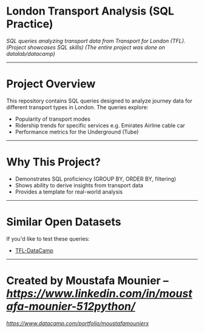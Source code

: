 # London Transport Analysis (SQL Practice)

*SQL queries analyzing transport data from Transport for London (TFL).*  
*(Project showcases SQL skills)*
*(The entire project was done on datalab/datacamp)*

---

# Project Overview
This repository contains SQL queries designed to analyze journey data for different transport types in London. The queries explore:
- Popularity of transport modes
- Ridership trends for specific services e.g. Emirates Airline cable car
- Performance metrics for the Underground (Tube)

---

# Why This Project?
- Demonstrates SQL proficiency (GROUP BY, ORDER BY, filtering)
- Shows ability to derive insights from transport data
- Provides a template for real-world analysis

---

#  Similar Open Datasets
If you'd like to test these queries:
- [TFL-DataCamp](https://www.datacamp.com/datalab/w/33f3f24d-7d7c-4c29-adba-fb43640b9728/edit)

---

# Created by Moustafa Mounier – *https://www.linkedin.com/in/moustafa-mounier-512python/*
*https://www.datacamp.com/portfolio/moustafamounierx*
